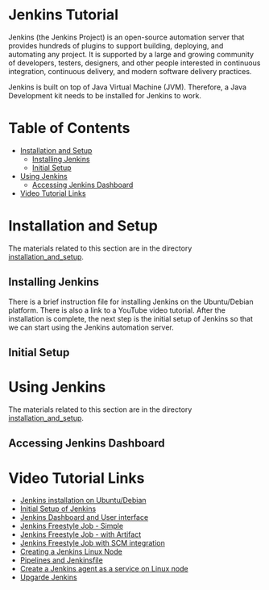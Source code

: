 # Jenkins Tutorial

Jenkins (the Jenkins Project) is an open-source automation server that provides hundreds of plugins to support building, deploying, and automating any project. It is supported by a large and growing community of developers, testers, designers, and other people interested in continuous integration, continuous delivery, and modern software delivery practices.

Jenkins is built on top of Java Virtual Machine (JVM). Therefore, a Java Development kit needs to be installed for Jenkins to work.

# Table of Contents
* [Installation and Setup](#installation-and-setup)
    * [Installing Jenkins](#installing-jenkins)
    * [Initial Setup](#initial-setup)
* [Using Jenkins](#using-jenkins)
    * [Accessing Jenkins Dashboard](#accessing-jenkins-dashboard)
* [Video Tutorial Links](#video-tutorial-links)


# Installation and Setup
The materials related to this section are in the directory [installation_and_setup](https://github.com/bikarnap/jenkins-tutorial/tree/master/installation_and_setup "Installation and setup materials").
## Installing Jenkins
There is a brief instruction file for installing Jenkins on the Ubuntu/Debian platform. There is also a link to a YouTube video tutorial. After the installation is complete, the next step is the initial setup of Jenkins so that we can start using the Jenkins automation server.

## Initial Setup

# Using Jenkins
The materials related to this section are in the directory [installation_and_setup](https://github.com/bikarnap/jenkins-tutorial/tree/master/using_jenkins "Using Jenkins materials").

## Accessing Jenkins Dashboard

# Video Tutorial Links
* [Jenkins installation on Ubuntu/Debian](https://youtu.be/YVG1vaPAKak "Tutorial video on Jenkins installation on Ubuntu/Debian")
* [Initial Setup of Jenkins](https://youtu.be/dRprQhS0fdg "Tutorial video on initial setup of Jenkins")
* [Jenkins Dashboard and User interface](https://youtu.be/tllInX8dD4U "Jenkins Dashboard and User interface")
* [Jenkins Freestyle Job - Simple](https://www.youtube.com/watch?v=RcCUoDG_OC4 "Jenkins Freestyle Job - Simple")
* [Jenkins Freestyle Job - with Artifact](https://youtu.be/BkM8h3avN8M "Jenkins Freestyle Job - with Artifacts")
* [Jenkins Freestyle Job with SCM integration](https://youtu.be/GuR2tNVVhOc "Jenkins Freestyle Job with SCM integration")
* [Creating a Jenkins Linux Node](https://youtu.be/I6Sb1ndxtOc "Creating a Jenkins Linux Node")
* [Pipelines and Jenkinsfile](https://youtu.be/UFctZKYxypc "Pipelines and Jenkinsfile")
* [Create a Jenkins agent as a service on Linux node](https://youtu.be/meXR-DpO_Kk "Create a Jenkins agent as a service on Linux node")
* [Upgarde Jenkins](https://youtu.be/yjllMwQz5B4 "Upgrade Jenkins")
